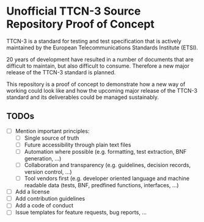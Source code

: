 # Unofficial TTCN-3 Source Repository Proof of Concept

TTCN-3 is a standard for testing and test specification that is actively
maintained by the European Telecommunications Standards Institute (ETSI).

20 years of development have resulted in a number of documents that are
difficult to maintain, but also difficult to consume. Therefore a new major
release of the TTCN-3 standard is planned.

This repository is a proof of concept to demonstrate how a new way of working
could look like and how the upcoming major release of the TTCN-3 standard and
its deliverables could be managed sustainably.



## TODOs

- [ ] Mention important principles:
  - [ ] Single source of truth
  - [ ] Future accessibility through plain text files
  - [ ] Automation where possible (e.g. formatting, test extraction, BNF
    generation, ...)
  - [ ] Collaboration and transparency (e.g. guidelines, decision records,
    version control, ...)
  - [ ] Tool vendors first (e.g. developer oriented language and machine
    readable data (tests, BNF, predfined functions, interfaces, ...)
- [ ] Add a license
- [ ] Add contribution guidelines
- [ ] Add a code of conduct
- [ ] Issue templates for feature requests, bug reports, ...
